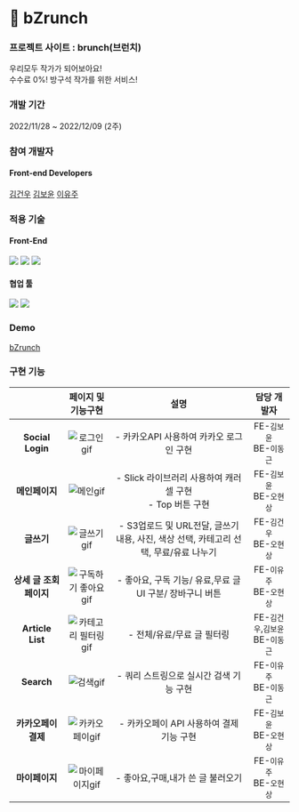 # 🥨 bZrunch

### 프로젝트 사이트 : brunch(브런치)

우리모두 작가가 되어보아요! <br>
수수료 0%! 방구석 작가를 위한 서비스!

### 개발 기간

2022/11/28 ~ 2022/12/09 (2주)

### 참여 개발자

#### Front-end Developers <br>
[김건우](https://github.com/leodioKim)
[김보윤](https://github.com/kimboyoon)
[이유주](https://github.com/yuzulike)

### 적용 기술

#### Front-End
<p display="inline">
  <img src="https://img.shields.io/badge/javascript-F7DF1E?style=for-the-badge&logo=javascript&logoColor=black"> 
  <img src="https://img.shields.io/badge/react-61DAFB?style=for-the-badge&logo=react&logoColor=black"> 
  <img src="https://img.shields.io/badge/styledcomponent-DB7093?style=for-the-badge&logo=styled-components&logoColor=white"> 
</p>
 
#### 협업 툴
<p display="inline">
  <img src="https://img.shields.io/badge/notion-000000?style=for-the-badge&logo=Notion&logoColor=white"> 
  <img src="https://img.shields.io/badge/trello-0052CC?style=for-the-badge&logo=Trello&logoColor=white"> 
</p>

### Demo
<a href="https://drive.google.com/file/d/17x1wNOCO07Vvt7bqkH9kv6i-WV3m0EDh/view?usp=share_link" target="_blank">bZrunch</a>

### 구현 기능

||페이지 및 기능구현|설명|담당 개발자|
|:---:|:---:|:---:|:----:|
|**Social Login**|![로그인gif](https://user-images.githubusercontent.com/110155085/206890163-512e7a93-b9ed-483a-bbe3-3542dcf160c7.gif)|- 카카오API 사용하여 카카오 로그인 구현|FE-`김보윤`<br>BE-`이동근`|
|**메인페이지**|![메인gif](https://user-images.githubusercontent.com/110155085/206890242-efcebc29-7eb6-4258-94ee-4de753e825f9.gif)|- Slick 라이브러리 사용하여 캐러셀 구현<br>- Top 버튼 구현|FE-`김보윤`<br>BE-`오현상`|
|**글쓰기**|![글쓰기gif](https://user-images.githubusercontent.com/110155085/206893017-ab5fc190-1eb3-4ad2-a651-748a0a886cb3.gif)|- S3업로드 및 URL전달, 글쓰기 내용, 사진, 색상 선택, 카테고리 선택, 무료/유료 나누기|FE-`김건우`<br>BE-`오현상`|
|**상세 글 조회 페이지**|![구독하기 좋아요gif](https://user-images.githubusercontent.com/110155085/206890274-3a7e4efc-0d06-4c5d-9384-5d4f8cdde648.gif)|- 좋아요, 구독 기능/ 유료,무료 글 UI 구분/ 장바구니 버튼 |FE-`이유주`<br>BE-`오현상`|
|**Article List**|![카테고리 필터링 gif](https://user-images.githubusercontent.com/110155085/206890288-b5fdff60-5545-45cc-ab4a-bcea38f9fc22.gif)|- 전체/유료/무료 글 필터링|FE-`김건우`,`김보윤`<br>BE-`이동근`|
|**Search**|![검색gif](https://user-images.githubusercontent.com/110155085/206892848-81d24fd9-1635-4d27-8d68-c47d7287313d.gif)|- 쿼리 스트링으로 실시간 검색 기능 구현|FE-`이유주`<br>BE-`이동근`|
|**카카오페이 결제**|![카카오페이gif](https://user-images.githubusercontent.com/110155085/206892734-b064aba3-a9c8-4cb6-8dd1-aa96aed6876c.gif)|- 카카오페이 API 사용하여 결제 기능 구현|FE-`김보윤`<br>BE-`오현상`|
|**마이페이지**|![마이페이지gif](https://user-images.githubusercontent.com/110155085/206890374-f04f9df5-e710-4623-8b83-ebf2ca60083c.gif)|- 좋아요,구매,내가 쓴 글 불러오기|FE-`이유주`<br>BE-`오현상`|

